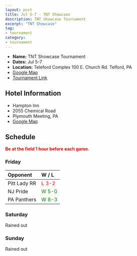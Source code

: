 ```yaml
---
layout: post
title: Jul 5-7 - TNT Showcase
description: TNT Showcase Tournament
excerpt: "TNT Showcase"
tag:
- tournament
category:
- tournament
---
```

* **Name:** TNT Showcase Tournament
* **Dates:** Jul 5-7
* **Location:**  Teleford Complex 100 E. Church Rd. Telford, PA
* [Google Map](https://goo.gl/maps/yWLMzagAJkGpteELA)
* [Tournament Link](http://www.eteamz.com/sites/tntshowcase/)

## Hotel Information

* Hampton Inn
* 2055 Chemical Road
* Plymouth Meeting, PA
* [Google Map](https://goo.gl/maps/TZjXqHFSrEsgWoCB8)

## Schedule
**<span style="color:red">Be at the field 1 hour before each game.</span>**

### Friday

| Opponent | W / L |
|:---      |:---   |
| Pitt Lady RR      | <span style="color:red">L 3-2</span>    | 
| NJ Pride          | <span style="color:green">W 5-0</span>  | 
| PA Panthers       | <span style="color:green">W 8-3</span>  | 


### Saturday

Rained out


### Sunday
Rained out





